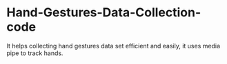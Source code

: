 # Hand-Gestures-Data-Collection-code
It helps collecting hand gestures data set efficient and easily, it uses media pipe to track hands. 
